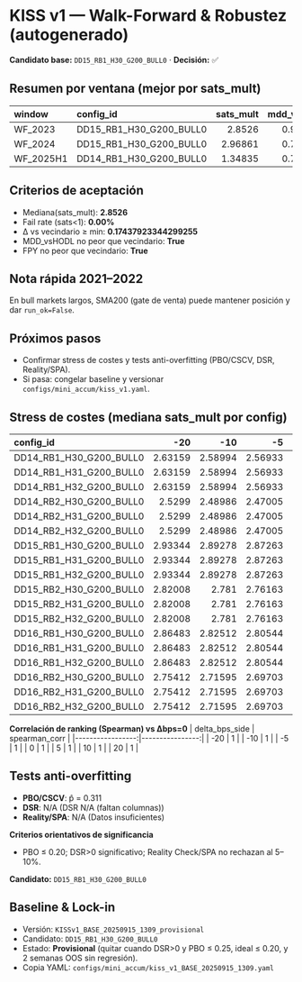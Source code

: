 # KISS v1 — Walk-Forward & Robustez (autogenerado)

**Candidato base:** `DD15_RB1_H30_G200_BULL0`  · **Decisión:** ✅

## Resumen por ventana (mejor por sats_mult)
| window    | config_id               |   sats_mult |   mdd_vs_hodl |     fpy |   flips_total | run_ok   |
|:----------|:------------------------|------------:|--------------:|--------:|--------------:|:---------|
| WF_2023   | DD15_RB1_H30_G200_BULL0 |     2.8526  |      0.922658 | 7.01923 |             7 | True     |
| WF_2024   | DD15_RB1_H30_G200_BULL0 |     2.96861 |      0.773794 | 6       |             6 | True     |
| WF_2025H1 | DD14_RB1_H30_G200_BULL0 |     1.34835 |      0.732803 | 8.11111 |             4 | True     |

## Criterios de aceptación
- Mediana(sats_mult): **2.8526**
- Fail rate (sats<1): **0.00%**
- Δ vs vecindario ≥ min: **0.17437923344299255**
- MDD_vsHODL no peor que vecindario: **True**
- FPY no peor que vecindario: **True**

## Nota rápida 2021–2022
En bull markets largos, SMA200 (gate de venta) puede mantener posición y dar `run_ok=False`.

## Próximos pasos
- Confirmar stress de costes y tests anti-overfitting (PBO/CSCV, DSR, Reality/SPA).
- Si pasa: congelar baseline y versionar `configs/mini_accum/kiss_v1.yaml`.

## Stress de costes (mediana sats_mult por config)
| config_id               |     -20 |     -10 |      -5 |       0 |       5 |      10 |      20 |
|:------------------------|--------:|--------:|--------:|--------:|--------:|--------:|--------:|
| DD14_RB1_H30_G200_BULL0 | 2.63159 | 2.58994 | 2.56933 | 2.54887 | 2.52855 | 2.50837 | 2.46844 |
| DD14_RB1_H31_G200_BULL0 | 2.63159 | 2.58994 | 2.56933 | 2.54887 | 2.52855 | 2.50837 | 2.46844 |
| DD14_RB1_H32_G200_BULL0 | 2.63159 | 2.58994 | 2.56933 | 2.54887 | 2.52855 | 2.50837 | 2.46844 |
| DD14_RB2_H30_G200_BULL0 | 2.5299  | 2.48986 | 2.47005 | 2.45038 | 2.43084 | 2.41144 | 2.37305 |
| DD14_RB2_H31_G200_BULL0 | 2.5299  | 2.48986 | 2.47005 | 2.45038 | 2.43084 | 2.41144 | 2.37305 |
| DD14_RB2_H32_G200_BULL0 | 2.5299  | 2.48986 | 2.47005 | 2.45038 | 2.43084 | 2.41144 | 2.37305 |
| DD15_RB1_H30_G200_BULL0 | 2.93344 | 2.89278 | 2.87263 | 2.8526  | 2.83269 | 2.81291 | 2.77368 |
| DD15_RB1_H31_G200_BULL0 | 2.93344 | 2.89278 | 2.87263 | 2.8526  | 2.83269 | 2.81291 | 2.77368 |
| DD15_RB1_H32_G200_BULL0 | 2.93344 | 2.89278 | 2.87263 | 2.8526  | 2.83269 | 2.81291 | 2.77368 |
| DD15_RB2_H30_G200_BULL0 | 2.82008 | 2.781   | 2.76163 | 2.74237 | 2.72323 | 2.70421 | 2.6665  |
| DD15_RB2_H31_G200_BULL0 | 2.82008 | 2.781   | 2.76163 | 2.74237 | 2.72323 | 2.70421 | 2.6665  |
| DD15_RB2_H32_G200_BULL0 | 2.82008 | 2.781   | 2.76163 | 2.74237 | 2.72323 | 2.70421 | 2.6665  |
| DD16_RB1_H30_G200_BULL0 | 2.86483 | 2.82512 | 2.80544 | 2.78588 | 2.76644 | 2.74711 | 2.7088  |
| DD16_RB1_H31_G200_BULL0 | 2.86483 | 2.82512 | 2.80544 | 2.78588 | 2.76644 | 2.74711 | 2.7088  |
| DD16_RB1_H32_G200_BULL0 | 2.86483 | 2.82512 | 2.80544 | 2.78588 | 2.76644 | 2.74711 | 2.7088  |
| DD16_RB2_H30_G200_BULL0 | 2.75412 | 2.71595 | 2.69703 | 2.67822 | 2.65953 | 2.64095 | 2.60413 |
| DD16_RB2_H31_G200_BULL0 | 2.75412 | 2.71595 | 2.69703 | 2.67822 | 2.65953 | 2.64095 | 2.60413 |
| DD16_RB2_H32_G200_BULL0 | 2.75412 | 2.71595 | 2.69703 | 2.67822 | 2.65953 | 2.64095 | 2.60413 |

**Correlación de ranking (Spearman) vs Δbps=0**
|   delta_bps_side |   spearman_corr |
|-----------------:|----------------:|
|              -20 |               1 |
|              -10 |               1 |
|               -5 |               1 |
|                0 |               1 |
|                5 |               1 |
|               10 |               1 |
|               20 |               1 |


## Tests anti-overfitting
- **PBO/CSCV**: p̂ = 0.311
- **DSR**: N/A (DSR N/A (faltan columnas))
- **Reality/SPA**: N/A (Datos insuficientes)

**Criterios orientativos de significancia**
- PBO ≤ 0.20; DSR>0 significativo; Reality Check/SPA no rechazan al 5–10%.

**Candidato:** `DD15_RB1_H30_G200_BULL0`
## Baseline & Lock-in
- Versión: `KISSv1_BASE_20250915_1309_provisional`
- Candidato: `DD15_RB1_H30_G200_BULL0`
- Estado: **Provisional** (quitar cuando DSR>0 y PBO ≤ 0.25, ideal ≤ 0.20, y 2 semanas OOS sin regresión).
- Copia YAML: `configs/mini_accum/kiss_v1_BASE_20250915_1309.yaml`
